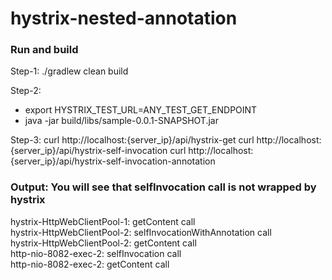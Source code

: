 # hystrix-nested-annotation

### Run and build
Step-1: 
./gradlew clean build

Step-2:
* export HYSTRIX_TEST_URL=ANY_TEST_GET_ENDPOINT
* java -jar build/libs/sample-0.0.1-SNAPSHOT.jar

Step-3:
curl http://localhost:{server_ip}/api/hystrix-get
curl http://localhost:{server_ip}/api/hystrix-self-invocation
curl http://localhost:{server_ip}/api/hystrix-self-invocation-annotation


###  Output: You will see that selfInvocation call is not wrapped by hystrix
hystrix-HttpWebClientPool-1: getContent call<br />
hystrix-HttpWebClientPool-2: selfInvocationWithAnnotation call<br />
hystrix-HttpWebClientPool-2: getContent call<br />
http-nio-8082-exec-2: selfInvocation call<br />
http-nio-8082-exec-2: getContent call<br />

